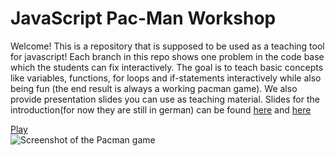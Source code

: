 JavaScript Pac-Man Workshop
=====================================

Welcome! 
This is a repository that is supposed to be used as a teaching tool for javascript!
Each branch in this repo shows one problem in the code base which the students can fix interactively.
The goal is to teach basic concepts like variables, functions, for loops and if-statements interactively while also being fun (the end result is always a working pacman game).
We also provide presentation slides you can use as teaching material.
Slides for the introduction(for now they are still in german) can be found [here](https://docs.google.com/presentation/d/1q9fJFV1qtXJLxE2v2TH3edGnlfD2hmvqa_0ILhPj6kk/edit?usp=sharing) and [here](https://docs.google.com/presentation/d/1fmqR0JnGWzjMxeG88iPnUuziESTq3_zuCdRXopszSX4/edit?usp=sharing)

[Play](http://newagebegins.github.com/pacman/Pacman.html)  
![Screenshot of the Pacman game](screenshot.jpg)
